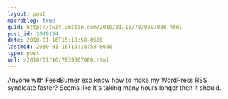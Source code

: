 ```yaml
---
layout: post
microblog: true
guid: http://twit.vmstan.com/2010/01/16/7839507000.html
post_id: 3049124
date: 2010-01-16T15:18:58-0600
lastmod: 2010-01-16T15:18:58-0600
type: post
url: /2010/01/16/7839507000.html
---
```

Anyone with FeedBurner exp know how to make my WordPress RSS syndicate faster? Seems like it's taking many hours longer then it should.
